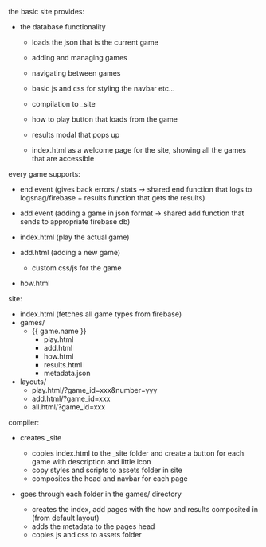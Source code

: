 the basic site provides:
 - the database functionality
	- loads the json that is the current game
	- adding and managing games
	- navigating between games
	- basic js and css for styling the navbar etc...
	- compilation to _site
	- how to play button that loads from the game
	- results modal that pops up

	- index.html as a welcome page for the site, showing all the games that are accessible

every game supports:
 - end event (gives back errors / stats -> shared end function that logs to logsnag/firebase + results function that gets the results)
 - add event (adding a game in json format -> shared add function that sends to appropriate firebase db)

 - index.html (play the actual game)
 - add.html (adding a new game)
	 - custom css/js for the game
 - how.html

site:
 - index.html (fetches all game types from firebase)
 - games/
	- {{ game.name }}
		- play.html
		- add.html
		- how.html
		- results.html
		- metadata.json
 - layouts/
	- play.html/?game_id=xxx&number=yyy
	- add.html/?game_id=xxx
	- all.html/?game_id=xxx

compiler:
 - creates _site
	 - copies index.html to the _site folder and create a button for each game with description and little icon
	 - copy styles and scripts to assets folder in site
	 - composites the head and navbar for each page

 - goes through each folder in the games/ directory
	 - creates the index, add pages with the how and results composited in (from default layout)
	 - adds the metadata to the pages head
	 - copies js and css to assets folder